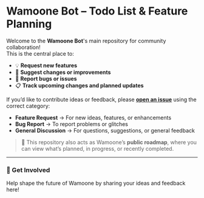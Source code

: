# Wamoone Bot – Todo List & Feature Planning

Welcome to the **Wamoone Bot**'s main repository for community collaboration!  
This is the central place to:

- 💡 **Request new features**  
- 🔄 **Suggest changes or improvements**  
- 🐛 **Report bugs or issues**  
- 📋 **Track upcoming changes and planned updates**

If you’d like to contribute ideas or feedback, please **[open an issue](../../issues)** using the correct category:
- **Feature Request** → For new ideas, features, or enhancements
- **Bug Report** → To report problems or glitches
- **General Discussion** → For questions, suggestions, or general feedback

> 📝 This repository also acts as Wamoone’s **public roadmap**, where you can view what’s planned, in progress, or recently completed.

---

### 💬 Get Involved
Help shape the future of Wamoone by sharing your ideas and feedback here!

